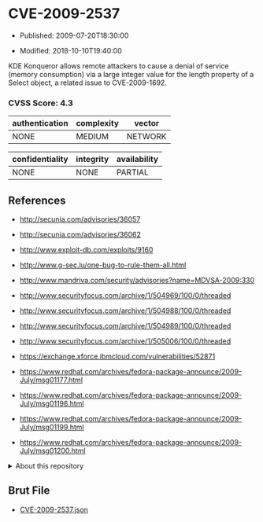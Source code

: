 # CVE-2009-2537

- Published: 2009-07-20T18:30:00

- Modified: 2018-10-10T19:40:00

KDE Konqueror allows remote attackers to cause a denial of service (memory consumption) via a large integer value for the length property of a Select object, a related issue to CVE-2009-1692.

### CVSS Score: **4.3**

| authentication | complexity | vector |
| --- | --- | --- |
| NONE | MEDIUM | NETWORK |

| confidentiality | integrity | availability |
| --- | --- | --- |
| NONE | NONE | PARTIAL |

## References

* http://secunia.com/advisories/36057

* http://secunia.com/advisories/36062

* http://www.exploit-db.com/exploits/9160

* http://www.g-sec.lu/one-bug-to-rule-them-all.html

* http://www.mandriva.com/security/advisories?name=MDVSA-2009:330

* http://www.securityfocus.com/archive/1/504969/100/0/threaded

* http://www.securityfocus.com/archive/1/504988/100/0/threaded

* http://www.securityfocus.com/archive/1/504989/100/0/threaded

* http://www.securityfocus.com/archive/1/505006/100/0/threaded

* https://exchange.xforce.ibmcloud.com/vulnerabilities/52871

* https://www.redhat.com/archives/fedora-package-announce/2009-July/msg01177.html

* https://www.redhat.com/archives/fedora-package-announce/2009-July/msg01196.html

* https://www.redhat.com/archives/fedora-package-announce/2009-July/msg01199.html

* https://www.redhat.com/archives/fedora-package-announce/2009-July/msg01200.html

<details>
<summary>About this repository</summary> 

  This repository is part of the project [Live Hack CVE](https://github.com/Live-Hack-CVE). Main website can be found [www.live-hack.org](https://www.live-hack.org) 
  
  Made by [Sn0wAlice](https://github.com/Sn0wAlice) for the people that care about security and need to have a feed of the latest CVEs. Hope you enjoy it, don't forget to star the repo and follow me on [Twitter](https://twitter.com/Sn0wAlice) and [Github](https://github.com/Sn0wAlice). And that is my [personnal website](https://www.alice-snow.me/)

  - [Home Page](https://github.com/Live-Hack-CVE)
  - [Framework](https://github.com/Live-Hack-CVE/cve-framework)
  - [CVE database](https://github.com/Live-Hack-CVE/full_database)
  - [Changelog](https://github.com/Live-Hack-CVE/Changelog)
</details>

## Brut File

* [CVE-2009-2537.json](https://raw.githubusercontent.com/Live-Hack-CVE/full_database/main/cves/2009/CVE-2009-2537.json)

